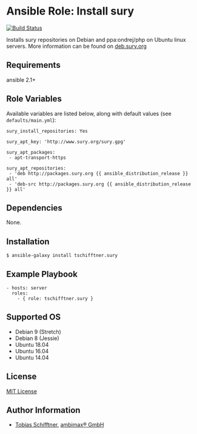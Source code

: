 # Ansible Role: Install sury

[![Build Status](https://travis-ci.org/tschifftner/ansible-role-sury.svg?branch=master)](https://travis-ci.org/tschifftner/ansible-role-sury)

Installs sury repositories on Debian and ppa:ondrej/php on Ubuntu linux servers. More information can be found on [deb.sury.org](https://deb.sury.org/)

## Requirements

ansible 2.1+

## Role Variables

Available variables are listed below, along with default values (see `defaults/main.yml`):

```
sury_install_repositories: Yes

sury_apt_key: 'http://www.sury.org/sury.gpg'

sury_apt_packages:
 - apt-transport-https

sury_apt_repositories:
 - 'deb http://packages.sury.org {{ ansible_distribution_release }} all'
 - 'deb-src http://packages.sury.org {{ ansible_distribution_release }} all'
```

## Dependencies

None.

## Installation

```
$ ansible-galaxy install tschifftner.sury
```

## Example Playbook

    - hosts: server
      roles:
        - { role: tschifftner.sury }

## Supported OS

 - Debian 9 (Stretch)
 - Debian 8 (Jessie)
 - Ubuntu 18.04
 - Ubuntu 16.04
 - Ubuntu 14.04

## License

[MIT License](http://choosealicense.com/licenses/mit/)

## Author Information

 - [Tobias Schifftner](https://twitter.com/tschifftner), [ambimax® GmbH](https://www.ambimax.de)